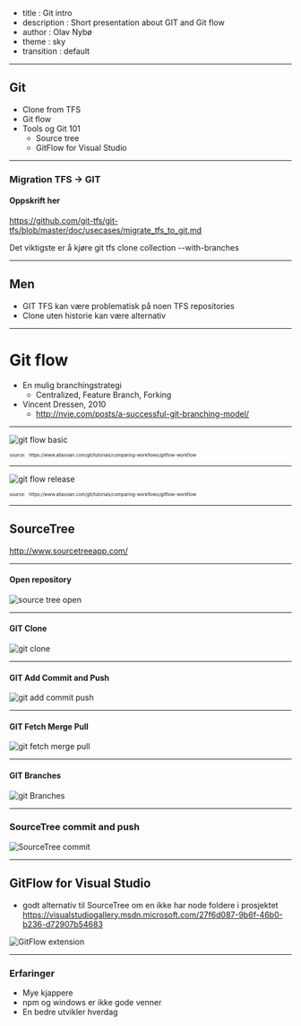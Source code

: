 ﻿- title : Git intro
- description : Short presentation about GIT and Git flow
- author : Olav Nybø
- theme : sky
- transition : default

***

## Git

- Clone from TFS
- Git flow
- Tools og Git 101
    - Source tree
    - GitFlow for Visual Studio

***
### Migration TFS -> GIT
#### Oppskrift her
https://github.com/git-tfs/git-tfs/blob/master/doc/usecases/migrate_tfs_to_git.md

Det viktigste er å kjøre
    git tfs clone collection --with-branches

---
## Men
- GIT TFS kan være problematisk på noen TFS repositories
- Clone uten historie kan være alternativ

***

# Git flow
- En mulig branchingstrategi
    - Centralized, Feature Branch, Forking
- Vincent Dressen, 2010
    - http://nvie.com/posts/a-successful-git-branching-model/

---
![git flow basic](images/gitflow.svg)

<p style="font-size: 8px;"> source: &nbsp; https://www.atlassian.com/git/tutorials/comparing-workflows/gitflow-workflow </p>

---
![git flow release](images/gitflow-release.svg)


<p style="font-size: 8px;"> source: &nbsp; https://www.atlassian.com/git/tutorials/comparing-workflows/gitflow-workflow </p>

***
## SourceTree
http://www.sourcetreeapp.com/

---
#### Open repository
![source tree open](images/Sourcetree-open.png)

---
#### GIT Clone
![git clone](images/gitclone.png)

---
#### GIT Add Commit and Push
![git add commit push](images/git-add-commit-push.png)

---
#### GIT Fetch Merge Pull
![git fetch merge pull](images/git_fetch_merge_pull.png)

---
#### GIT Branches
![git Branches](images/git_branches.png)

---

### SourceTree commit and push
![SourceTree commit](images/sourcetree_commit.png)

---
## GitFlow for Visual Studio
- godt alternativ til SourceTree om en ikke har node foldere i prosjektet
https://visualstudiogallery.msdn.microsoft.com/27f6d087-9b6f-46b0-b236-d72907b54683

![GitFlow extension](images/GitFlow_extension.png)

***

### Erfaringer
- Mye kjappere
- npm og windows er ikke gode venner
- En bedre utvikler hverdag
